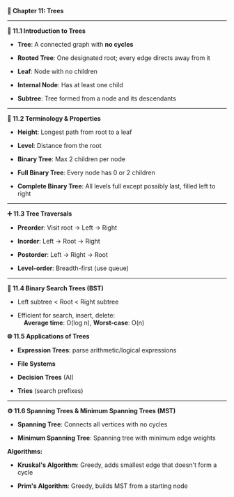 **📘 Chapter 11: Trees**

------------------------------------------------------------------------

**🌳 11.1 Introduction to Trees**

- **Tree**: A connected graph with **no cycles**

- **Rooted Tree**: One designated root; every edge directs away from it

- **Leaf**: Node with no children

- **Internal Node**: Has at least one child

- **Subtree**: Tree formed from a node and its descendants

------------------------------------------------------------------------

**🧠 11.2 Terminology & Properties**

- **Height**: Longest path from root to a leaf

- **Level**: Distance from the root

- **Binary Tree**: Max 2 children per node

- **Full Binary Tree**: Every node has 0 or 2 children

- **Complete Binary Tree**: All levels full except possibly last, filled
  left to right

------------------------------------------------------------------------

**➕ 11.3 Tree Traversals**

- **Preorder**: Visit root → Left → Right

- **Inorder**: Left → Root → Right

- **Postorder**: Left → Right → Root

- **Level-order**: Breadth-first (use queue)

------------------------------------------------------------------------

**🧩 11.4 Binary Search Trees (BST)**

- Left subtree \< Root \< Right subtree

- Efficient for search, insert, delete:\
   **Average time**: O(log n), **Worst-case**: O(n)

**🌐 11.5 Applications of Trees**

- **Expression Trees**: parse arithmetic/logical expressions

- **File Systems**

- **Decision Trees** (AI)

- **Tries** (search prefixes)

------------------------------------------------------------------------

**⚙️ 11.6 Spanning Trees & Minimum Spanning Trees (MST)**

- **Spanning Tree**: Connects all vertices with no cycles

- **Minimum Spanning Tree**: Spanning tree with minimum edge weights

**Algorithms:**

- **Kruskal's Algorithm**: Greedy, adds smallest edge that doesn't form
  a cycle

- **Prim's Algorithm**: Greedy, builds MST from a starting node
